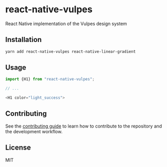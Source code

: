 # react-native-vulpes

React Native implementation of the Vulpes design system

## Installation

```sh
yarn add react-native-vulpes react-native-linear-gradient
```

## Usage

```js
import {H1} from "react-native-vulpes";

// ...

<H1 color="light_success">
```

## Contributing

See the [contributing guide](CONTRIBUTING.md) to learn how to contribute to the repository and the development workflow.

## License

MIT
